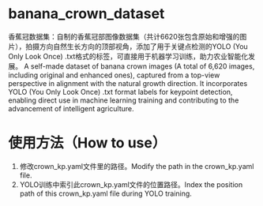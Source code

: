 # banana_crown_dataset
香蕉冠数据集：自制的香蕉冠部图像数据集（共计6620张包含原始和增强的图片），拍摄方向自然生长方向的顶部视角，添加了用于关键点检测的YOLO (You Only Look Once) .txt格式的标签，可直接用于机器学习训练，助力农业智能化发展。
A self-made dataset of banana crown images (A total of 6,620 images, including original and enhanced ones), captured from a top-view perspective in alignment with the natural growth direction. It incorporates YOLO (You Only Look Once) .txt format labels for keypoint detection, enabling direct use in machine learning training and contributing to the advancement of intelligent agriculture.


# 使用方法（How to use）

1. 修改crown_kp.yaml文件里的路径。Modify the path in the crown_kp.yaml file.
2. YOLO训练中索引此crown_kp.yaml文件的位置路径。Index the position path of this crown_kp.yaml file during YOLO training.

